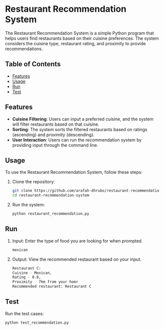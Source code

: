 # Restaurant Recommendation System

The Restaurant Recommendation System is a simple Python program that helps users find restaurants based on their cuisine preferences. The system considers the cuisine type, restaurant rating, and proximity to provide recommendations.

## Table of Contents

- [Features](#features)
- [Usage](#usage)
- [Run](#run)
- [Test](#test)

## Features

- **Cuisine Filtering**: Users can input a preferred cuisine, and the system will filter restaurants based on that cuisine.
- **Sorting**: The system sorts the filtered restaurants based on ratings (ascending) and proximity (descending).
- **User Interaction**: Users can run the recommendation system by providing input through the command line.

## Usage

To use the Restaurant Recommendation System, follow these steps:

1. Clone the repository:

   ```bash
   git clone https://github.com/arafah-dhrubo/restaurant-recommendation-system.git
   cd restaurant-recommendation-system
   ```
2. Run the system:
    ```bash
    python restaurant_recommendation.py
    ```
## Run
1. Input: Enter the type of food you are looking for when prompted.
    ```bash
    mexican
    ```
2. Output: View the recommended restaurant based on your input.
    ```bash
    Restaurant C: 
    Cuisine - Mexican, 
    Rating - 0.8, 
    Proximity - 7km from your homr
    Recommended restaurant: Restaurant C
    ```
## Test
Run the test cases:
```bash
python test_recommendation.py
```  
